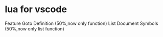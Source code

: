 # lua for vscode

Feature
Goto Definition (50%,now only function)
List Document Symbols (50%,now only list function)


